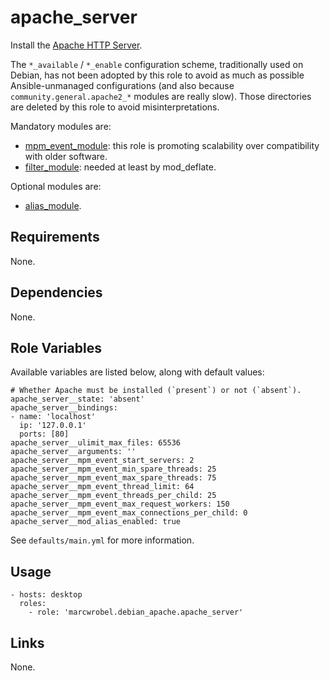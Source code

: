 # apache_server

Install the [Apache HTTP Server](https://httpd.apache.org/).

The `*_available` / `*_enable` configuration scheme, traditionally used on Debian, has not been
adopted by this role to avoid as much as possible Ansible-unmanaged configurations (and also because
`community.general.apache2_*` modules are really slow). Those directories are deleted by this role
to avoid misinterpretations.

Mandatory modules are:

- [mpm_event_module](https://httpd.apache.org/docs/2.4/mod/event.html): this role is promoting
  scalability over compatibility with older software.
- [filter_module](https://httpd.apache.org/docs/2.4/mod/mod_filter.html): needed at least by
  mod_deflate.

Optional modules are:

- [alias_module](https://httpd.apache.org/docs/2.4/mod/mod_alias.html).

## Requirements

None.

## Dependencies

None.

## Role Variables

Available variables are listed below, along with default values:

    # Whether Apache must be installed (`present`) or not (`absent`).
    apache_server__state: 'absent'
    apache_server__bindings:
    - name: 'localhost'
      ip: '127.0.0.1'
      ports: [80]
    apache_server__ulimit_max_files: 65536
    apache_server__arguments: ''
    apache_server__mpm_event_start_servers: 2
    apache_server__mpm_event_min_spare_threads: 25
    apache_server__mpm_event_max_spare_threads: 75
    apache_server__mpm_event_thread_limit: 64
    apache_server__mpm_event_threads_per_child: 25
    apache_server__mpm_event_max_request_workers: 150
    apache_server__mpm_event_max_connections_per_child: 0
    apache_server__mod_alias_enabled: true

See `defaults/main.yml` for more information.

## Usage

    - hosts: desktop
      roles:
        - role: 'marcwrobel.debian_apache.apache_server'

## Links

None.
